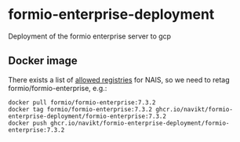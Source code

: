 # formio-enterprise-deployment
Deployment of the formio enterprise server to gcp

## Docker image
There exists a list of [allowed registries](https://docs.nais.io/deployment/allowed-registries/) for NAIS, so we need to retag formio/formio-enterprise, e.g.:

    docker pull formio/formio-enterprise:7.3.2
    docker tag formio/formio-enterprise:7.3.2 ghcr.io/navikt/formio-enterprise-deployment/formio-enterprise:7.3.2
    docker push ghcr.io/navikt/formio-enterprise-deployment/formio-enterprise:7.3.2
